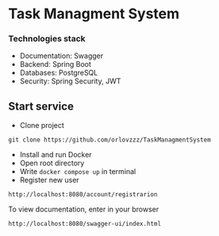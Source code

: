 # Task Managment System

### Technologies stack
* Documentation: Swagger
* Backend: Spring Boot
* Databases: PostgreSQL
* Security: Spring Security, JWT
## Start service

* Clone project
```
git clone https://github.com/orlovzzz/TaskManagmentSystem 
```
* Install and run Docker
* Open root directory
* Write ```docker compose up``` in terminal
* Register new user
```
http://localhost:8080/account/registrarion
```
To view documentation, enter in your browser
```
http://localhost:8080/swagger-ui/index.html
```

